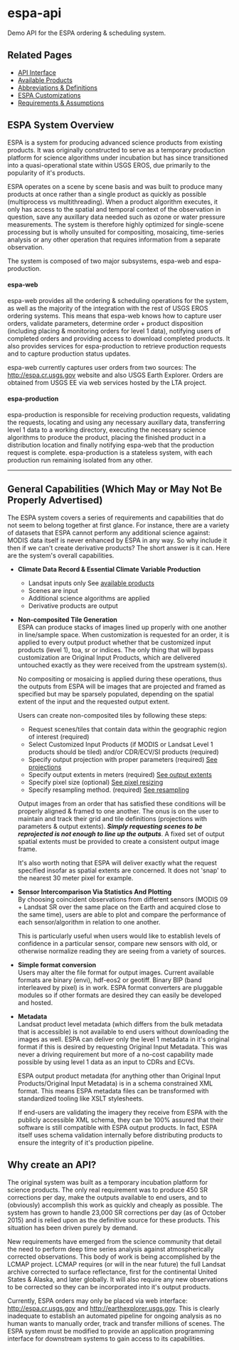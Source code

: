 # espa-api
Demo API for the ESPA ordering & scheduling system.  

## Related Pages
* [API Interface](API-INTERFACE.md)
* [Available Products](AVAILABLE_PRODUCTS.md)
* [Abbreviations & Definitions](TERMS.md)
* [ESPA Customizations](CUSTOMIZATION.md)
* [Requirements & Assumptions](API-REQUIREMENTS.md)


## ESPA System Overview
ESPA is a system for producing advanced science products from existing products. It was originally constructed to serve as a temporary production platform for science algorithms under incubation but has since transitioned into a quasi-operational state within USGS EROS, due primarily to the popularity of it's products.

ESPA operates on a scene by scene basis and was built to produce many products at once rather than a single product as quickly as possible (multiprocess vs multithreading).  When a product algorithm executes, it only has access to the spatial and temporal context of the observation in question, save any auxillary data needed such as ozone or water pressure measurements.  The system is therefore highly optimized for single-scene processing but is wholly unsuited for compositing, mosaicing, time-series analysis or any other operation that requires information from a separate observation.

The system is composed of two major subsystems, espa-web and espa-production.

#### espa-web
espa-web provides all the ordering & scheduling operations for the system, as well as the majority of the integration with the rest of USGS EROS ordering systems.  This means that espa-web knows how to capture user orders, validate parameters, determine order + product disposition (including placing & monitoring orders for level 1 data), notifying users of completed orders and providing access to download completed products.  It also provides services for espa-production to retrieve production requests and to capture production status updates.

espa-web currently captures user orders from two sources: The http://espa.cr.usgs.gov website and also USGS Earth Explorer.  Orders are obtained from USGS EE via web services hosted by the LTA project.

#### espa-production
espa-production is responsible for receiving production requests, validating the requests, locating and using any necessary auxillary data, transferring level 1 data to a working directory, executing the necessary science algorithms to produce the product, placing the finished product in a distribution location and finally notifying espa-web that the production request is complete.  espa-production is a stateless system, with each production run remaining isolated from any other.

---

## General Capabilities (Which May or May Not Be Properly Advertised)
The ESPA system covers a series of requirements and capabilities that do not seem to belong together at first glance.  For instance, there are a variety of datasets that ESPA cannot perform any additional science against:  MODIS data itself is never enhanced by ESPA in any way.  So why include it then if we can't create derivative products?  The short answer is it can.  Here are the system's overall capabilities.

* **Climate Data Record & Essential Climate Variable Production**
  * Landsat inputs only See [available products](AVAILABLE_PRODUCTS.md)
  * Scenes are input
  * Additional science algorithms are applied
  * Derivative products are output
  
* **Non-composited Tile Generation**  
  ESPA can produce stacks of images lined up properly with one another in line/sample space.  When customization is requested for an order, it is applied to every output product whether that be customized input products (level 1), toa, sr or indices.  The only thing that will bypass customization are Original Input Products, which are delivered untouched exactly as they were received from the upstream system(s).

  No compositing or mosaicing is applied during these operations, thus the outputs from ESPA will be images that are projected and framed as specified but may be sparsely populated, depending on the spatial extent of the input and the requested output extent.

  Users can create non-composited tiles by following these steps:
  * Request scenes/tiles that contain data within the geographic region of interest (required)
  * Select Customized Input Products (if MODIS or Landsat Level 1 products should be tiled) and/or CDR/ECV/SI products (required)
  * Specify output projection with proper parameters (required) [See projections](CUSTOMIZATION.md)  
  * Specify output extents in meters (required) [See output extents](CUSTOMIZATION.md)  
  * Specify pixel size (optional) [See pixel resizing](CUSTOMIZATION.md)  
  * Specify resampling method. (required) [See resampling](CUSTOMIZATION.md)  
   
  Output images from an order that has satisfied these conditions will be properly aligned & framed to one another. 
  The onus is on the user to maintain and track their grid and tile definitions (projections with parameters & output extents).  **_Simply requesting scenes to be reprojected is not enough to line up the outputs_**.  A fixed set of output spatial extents must be provided to create a consistent output image frame.

  It's also worth noting that ESPA will deliver exactly what the request specified insofar as spatial extents are concerned.  It does not 'snap' to the nearest 30 meter pixel for example.

* **Sensor Intercomparison Via Statistics And Plotting**  
  By choosing coincident observations from different sensors (MODIS 09 + Landsat SR over the same place on the Earth and acquired close to the same time), users are able to plot and compare the performance of each sensor/algorithm in relation to one another.  

  This is particularly useful when users would like to establish levels of confidence in a particular sensor, compare new sensors with old, or otherwise normalize reading they are seeing from a variety of sources.
   
* **Simple format conversion**  
  Users may alter the file format for output images. Current available formats are binary (envi), hdf-eos2 or geotiff.  Binary BIP (band interleaved by pixel) is in work.  ESPA format converters are pluggable modules so if other formats are desired they can easily be developed and hosted.
   
* **Metadata**  
  Landsat product level metadata (which differs from the bulk metadata that is accessible) is not available to end users without downloading the images as well.  ESPA can deliver only the level 1 metadata in it's original format if this is desired by requesting Original Input Metadata.  This was never a driving requirement but more of a no-cost capability made possible by using level 1 data as an input to CDRs and ECVs.

  ESPA output product metadata (for anything other than Original Input Products/Original Input Metadata) is in a schema constrained XML format.  This means ESPA metadata files can be transformed with standardized tooling like XSLT stylesheets.
  
  If end-users are validating the imagery they receive from ESPA with the publicly accessible XML schema, they can be 100% assured that their software is still compatible with ESPA output products.  In fact, ESPA itself uses schema validation internally before distributing products to ensure the integrity of it's production pipeline.

## Why create an API?
The original system was built as a temporary incubation platform for science products.  The only real requirement was to produce 450 SR corrections per day, make the outputs available to end users, and to (obviously) accomplish this work as quickly and cheaply as possible.  The system has grown to handle 23,000 SR corrections per day (as of October 2015) and is relied upon as the definitive source for these products.  This situation has been driven purely by demand.

New requirements have emerged from the science community that detail the need to perform deep time series analysis against atmospherically corrected observations.  This body of work is being accomplished by the LCMAP project.  LCMAP requires (or will in the near future) the full Landsat archive corrected to surface reflectance, first for the continental United States & Alaska, and later globally.  It will also require any new observations to be corrected so they can be incorporated into it's output products.

Currently, ESPA orders may only be placed via web interface: http://espa.cr.usgs.gov and http://earthexplorer.usgs.gov.  This is clearly inadequate to establish an automated pipeline for ongoing analysis as no human wants to manually order, track and transfer millions of scenes. The ESPA system must be modified to provide an application programming interface for downstream systems to gain access to its capabilities.
